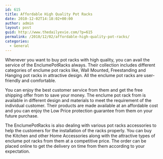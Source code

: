 ```yaml
---
id: 615
title: Affordable High Quality Pot Racks
date: 2010-12-02T14:18:02+00:00
author: admin
layout: post
guid: http://www.thedailyevie.com/?p=615
permalink: /2010/12/02/affordable-high-quality-pot-racks/
categories:
  - General
---
```

Whenever you want to buy pot racks with high quality, you can avail the service of the EnclumePotRacks always. Their collection includes different categories of enclume pot racks like, Wall Mounted, Freestanding and Hanging pot racks in attractive design. All the enclume pot racks are user-friendly and comfortable. 

You can enjoy the best customer service from them and get the free shipping offer from to save your money. The enclume pot rack from is available in different design and materials to meet the requirement of the individual customer. Their products are made available at an affordable cost and you can enjoy the Low Price protection guarantee from them on your future purchase. 

The EnclumePotRacks is also dealing with various pot racks accessories to help the customers for the installation of the racks properly. You can buy the Kitchen and other Home Accessories along with the attractive types of enclume pot racks from them at a competitive price. The order can be placed online to get the delivery on time from them according to your expectation.